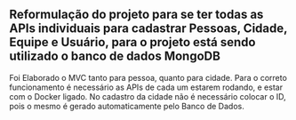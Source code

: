 Reformulação do projeto para se ter todas as APIs individuais para cadastrar Pessoas, Cidade, Equipe e Usuário, para o projeto está sendo utilizado o banco de dados MongoDB
-------------------------------------------------------------------------------------------------------------------------------------------------------------------------
Foi Elaborado o MVC tanto para pessoa, quanto para cidade. Para o correto funcionamento é necessário as APIs de cada um estarem rodando, e estar com o Docker ligado.
No cadastro da cidade não é necessário colocar o ID, pois o mesmo é gerado automaticamente pelo Banco de Dados.
